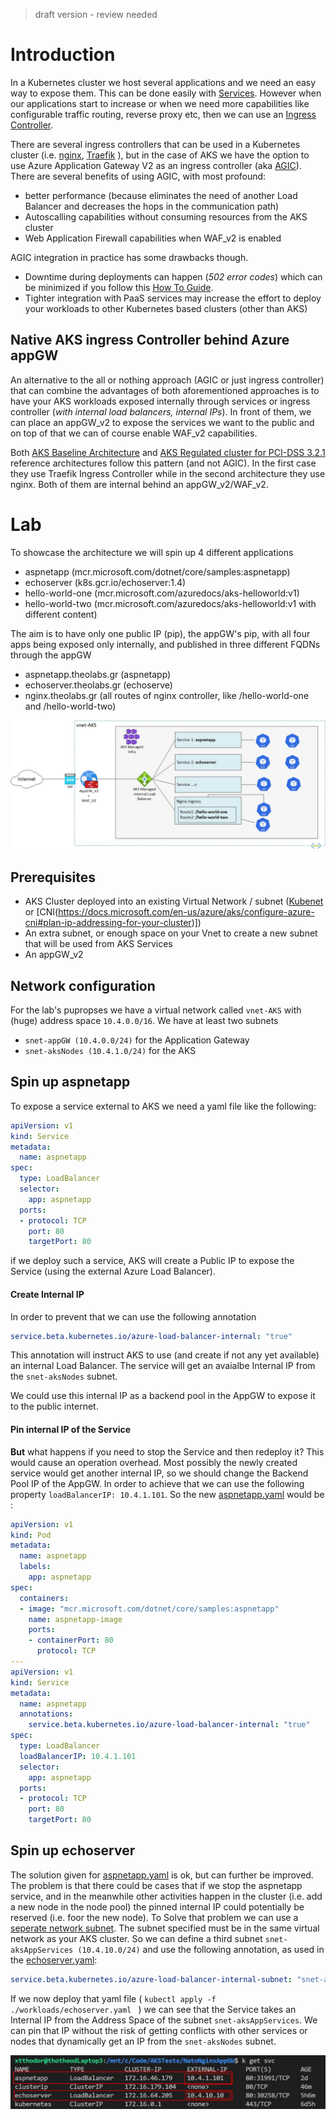 > draft version - review needed

# Introduction
In a Kubernetes cluster we host several applications and we need an easy way to expose them. This can be done easily with [Services](https://kubernetes.io/docs/concepts/services-networking/service/). However when our applications start to increase or when we need more capabilities like configurable traffic routing, reverse proxy etc, then we can use an [Ingress Controller](https://kubernetes.io/docs/concepts/services-networking/ingress/).

There are several ingress controllers that can be used in a Kubernetes cluster (i.e. [nginx](https://kubernetes.github.io/ingress-nginx/deploy/#azure), [Traefik](https://doc.traefik.io/traefik/providers/kubernetes-ingress/) ), but in the case of AKS we have the option to use Azure Application Gateway V2 as an ingress controller (aka [AGIC](https://docs.microsoft.com/en-us/azure/application-gateway/ingress-controller-overview)). There are several benefits of using AGIC, with most profound:
- better performance (because eliminates the need of another Load Balancer and decreases the hops in the communication path) 
- Autoscalling capabilities without consuming resources from the AKS cluster
- Web Application Firewall capabilities when WAF_v2 is enabled

AGIC integration in practice has some drawbacks though. 
- Downtime during deployments can happen (*502 error codes*) which can be minimized if you follow this [How To Guide](https://github.com/Azure/application-gateway-kubernetes-ingress/blob/master/docs/how-tos/minimize-downtime-during-deployments.md#minimizing-downtime-during-deployments).
- Tighter integration with PaaS services may increase the effort to deploy your workloads to other Kubernetes based clusters (other than AKS) 

## Native AKS ingress Controller behind Azure appGW
An alternative to the all or nothing approach (AGIC or just ingress controller) that can combine the advantages of both aforementioned approaches is to have your AKS workloads exposed internally through services or ingress controller (_with internal load balancers, internal IPs_). In front of them, we can place an appGW_v2 to expose the services we want to the public and on top of that we can of course enable WAF_v2 capabilities. 

Both [AKS Baseline Architecture](https://github.com/mspnp/aks-baseline#core-architecture-components) and [AKS Regulated cluster for PCI-DSS 3.2.1](https://github.com/mspnp/aks-baseline-regulated#workload-https-request-flow) reference architectures follow this pattern (and not AGIC). In the first case they use Traefik Ingress Controller while in the second architecture they use nginx. Both of them are internal behind an appGW_v2/WAF_v2. 

# Lab
To showcase the architecture we will spin up 4 different applications
- aspnetapp (mcr.microsoft.com/dotnet/core/samples:aspnetapp)
- echoserver (k8s.gcr.io/echoserver:1.4)
- hello-world-one (mcr.microsoft.com/azuredocs/aks-helloworld:v1)
- hello-world-two (mcr.microsoft.com/azuredocs/aks-helloworld:v1 with different content)

The aim is to have only one public IP (pip), the appGW's pip, with all four apps being exposed only internally, and published in three different FQDNs through the appGW
- aspnetapp.theolabs.gr (aspnetapp)
- echoserver.theolabs.gr (echoserve)
- nginx.theolabs.gr (all routes of nginx controller, like /hello-world-one and /hello-world-two)

![Apps and Routes through AppGW](resources/01-Apps_Routes.jpg)

## Prerequisites
- AKS Cluster deployed into an existing Virtual Network / subnet ([Kubenet](https://docs.microsoft.com/en-us/azure/aks/configure-kubenet#overview-of-kubenet-networking-with-your-own-subnet) or [CNI(https://docs.microsoft.com/en-us/azure/aks/configure-azure-cni#plan-ip-addressing-for-your-cluster)])
- An extra subnet, or enough space on your Vnet to create a new subnet that will be used from AKS Services
- An appGW_v2

## Network configuration
For the lab's pupropses we have a virtual network called ```vnet-AKS``` with (huge) address space ```10.4.0.0/16```. We have at least two subnets
- ```snet-appGW (10.4.0.0/24)``` for the Application Gateway
- ```snet-aksNodes (10.4.1.0/24)``` for the AKS 

## Spin up aspnetapp
To expose a service external to AKS we need a yaml file like the following:
``` yaml
apiVersion: v1
kind: Service
metadata:
  name: aspnetapp
spec:
  type: LoadBalancer
  selector:
    app: aspnetapp
  ports:
  - protocol: TCP
    port: 80
    targetPort: 80
```
if we deploy such a service, AKS will create a Public IP to expose the Service (using the external Azure Load Balancer). 

#### Create Internal IP
In order to prevent that we can use the following annotation 
``` yaml
service.beta.kubernetes.io/azure-load-balancer-internal: "true"  
```
This annotation will instruct AKS to use (and create if not any yet available) an internal Load Balancer. The service will get an avaialbe Internal IP from the ```snet-aksNodes``` subnet. 

We could use this internal IP as a backend pool in the AppGW to expose it to the public internet. 

#### Pin internal IP of the Service
__But__ what happens if you need to stop the Service and then redeploy it? This would cause an operation overhead. Most possibly the newly created service would get another internal IP, so we should change the Backend Pool IP of the AppGW.
In order to achieve that we can use the following property ``` loadBalancerIP: 10.4.1.101 ```. So the new [aspnetapp.yaml](workloads/aspnetapp.yaml) would be : 
``` yaml 
apiVersion: v1
kind: Pod
metadata:
  name: aspnetapp
  labels:
    app: aspnetapp
spec:
  containers:
  - image: "mcr.microsoft.com/dotnet/core/samples:aspnetapp"
    name: aspnetapp-image
    ports:
    - containerPort: 80
      protocol: TCP
---
apiVersion: v1
kind: Service
metadata:
  name: aspnetapp
  annotations:
    service.beta.kubernetes.io/azure-load-balancer-internal: "true"  
spec:
  type: LoadBalancer
  loadBalancerIP: 10.4.1.101
  selector:
    app: aspnetapp
  ports:
  - protocol: TCP
    port: 80
    targetPort: 80
```

## Spin up echoserver
The solution given for [aspnetapp.yaml](workloads/aspnetapp.yaml) is ok, but can further be improved. The problem is that there could be cases that if we stop the aspnetapp service, and in the meanwhile other activities happen in the cluster (i.e. add a new node in the node pool) the pinned internal IP could potentially be reserved (i.e. foor the new node). To Solve that problem we can use a [seperate network subnet](https://docs.microsoft.com/en-us/azure/aks/internal-lb#specify-a-different-subnet). The subnet specified must be in the same virtual network as your AKS cluster. So we can define a third subnet ```snet-aksAppServices (10.4.10.0/24)``` and use the following annotation, as used in the [echoserver.yaml](workloads/echoserver.yaml):
```yaml
service.beta.kubernetes.io/azure-load-balancer-internal-subnet: "snet-aksAppServices"
```
If we now deploy that yaml file ( ```kubectl apply -f ./workloads/echoserver.yaml ``` )  we can see that the Service takes an Internal IP from the Address Space of the subnet ```snet-aksAppServices```. We can pin that IP without the risk of getting conflicts with other services or nodes that dynamically get an IP from the ```snet-aksNodes``` subnet.

![Servcies with Internal IPs from different Subnets](resources/ServicesInternalIPs.png)